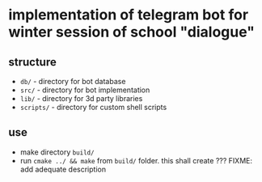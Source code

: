 # implementation of telegram bot for winter session of school "dialogue"

## structure
- ```db/``` - directory for bot database
- ```src/``` - directory for bot implementation
- ```lib/``` - directory for 3d party libraries
- ```scripts/``` - directory for custom shell scripts

## use 
- make directory ```build/```
- run ```cmake ../ && make``` from ```build/``` folder. this shall create ???
FIXME: add adequate description
